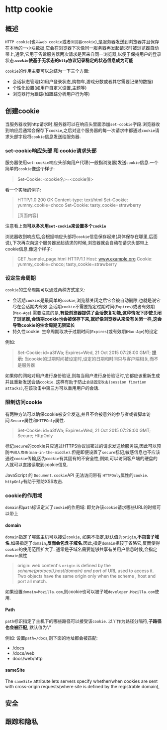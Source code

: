 # http cookie

## 概述

`HTTP cookie`(也叫`web cookie`或者`浏览器cookie`),是服务器发送到浏览器并且保存在本地的一小块数据,它会在浏览器下次像同一服务器再发起请求时被浏览器自动带上,通常,它用于告诉服务器两次请求是否来自同一浏览器,以便于保持用户的登录状态.**`cookie`使基于无状态的`http`协议记录稳定的状态信息成为可能**

`cookie`的作用主要可以总结为一下三个方面:

* 会话状态管理(如用户登录状态,购物车,游戏分数或者其它需要记录的数据)
* 个性化设置(如用户自定义设置,主题等)
* 浏览器行为跟踪(如跟踪分析用户行为等)

## 创建cookie

当服务器收到http请求时,服务器可以在响应头里面添加`set-cookie`字段.浏览器收到响应后通常会保存下`cookie`,之后对这个服务器的每一次请求中都通过`cookie`请求头部字段将`cookie`信息发送给服务器.

### set-cookie响应头部 和 cookie请求头部

服务器使用`set-cookie`响应头部向用户代理(一般指浏览器)发送`cookie`信息.一个简单的`cookie`像这个样子:
>Set-Cookie: <cookie名>=<cookie值>

看一个实际的例子:
>HTTP/1.0 200 OK
>Content-type: text/html
>Set-Cookie: yummy_cookie=choco
>Set-Cookie: tasty_cookie=strawberry
>
>[页面内容]

注意看上面**可以多次用`set-cookie`来设置多个`cookie`**

浏览器收到响应后,会根据响应头部将`cookie`信息保存起来(具体保存在哪里,后面说),下次再次向这个服务器发起请求的时候,浏览器就会自动在请求头部带上cookie信息,像这个样子:
>GET /sample_page.html HTTP/1.1
>Host: www.example.org
>Cookie: yummy_cookie=choco; tasty_cookie=strawberry

### 设定生命周期

`cookie`的生命周期可以通过两种方式定义:

* 会话期`cookie`:是最简单的`cookie`,浏览器关闭之后它会被自动删除,也就是说它尽在会话期内有效.会话期`cookie`不需要指定过期时间(`Expires`)或者有效期(`Max-Age`).需要注意的是,**有些浏览器提供了会话恢复功能,这种情况下即使关闭了浏览器,会话期cookie也会被保存下来,就好像浏览器从来没有关闭一样,这会导致cookie的生命周期无限延长**
* 持久性cookie: 生命周期取决于过期时间(`Expires`)或有效期(`Max-Age`)的设定

例如:
>Set-Cookie: id=a3fWa; Expires=Wed, 21 Oct 2015 07:28:00 GMT;
>**提示:** 当cookie的过期时间被设定时,设定的日期和时间只与客户端相关,而不是服务器

如果你的网站对用户进行身份验证,则每当用户进行身份验证时,它都应该重新生成并且重新发送会话`cookie`. 这样有助于防止`会话固定攻击(session fixation attacks)`,在该攻击中第三方可以重用用户的会话.

### 限制访问cookie

有两种方法可以确保cookie被安全发送,并且不会被意外的参与者或者脚本访问:`Secure`属性和`HTTPOnly`属性.
>Set-Cookie: id=a3fWa; Expires=Wed, 21 Oct 2015 07:28:00 GMT; Secure; HttpOnly

标记`secure`的cookie只应通过HTTPS协议加密过的请求发送给服务端,因此可以预防`中间人攻击(man-in-the-middle)`.但是即便设置了`secure`标记,敏感信息也不应该通过`cookie`传输,因为`cookie`有其固有的不安全性,例如,可以访问客户端的硬盘的人就可以直接读取到cookie信息.

JavaScript 的 `Document.cookie`API 无法访问带有 `HTTPOnly`属性的`cookie`. `httpOnly`有助于预防XSS攻击.

### cookie的作用域

`domain`和`path`标识定义了`cookie`的作用域: 即允许该`cookie`请求哪些URL的时候可以带上

#### domain

`domain`指定了哪些主机可以接受`cookie`, 如果不指定,默认值为`origin`,**不包含子域名**.如果指定了`domain`,**反而会包含子域名**.因此,指定`domain`相较于省略它,反而使得`cookie`的使用范围扩大了. 通常是子域名需要能够共享有关用户信息时候,会指定`domain`属性
>origin: web content's `origin` is defined by the *scheme(protocol),host(domain) and port* of URL used to access it. Two objects have the same origin only when the scheme , host and port all match.

如果设置`domain=Mozilla.com`,则cookie也可以被子域`developer.Mozilla.com`使用.

#### Path

`path`标识指定了主机下的哪些路径可以接受该`cookie`. 以'/'作为路径分隔符,**子路径也会被匹配**, 默认值为'/'

例如: 设置`path=/docs`,则下面的地址都会被匹配:

* /docs
* /docs/web
* docs/web/http

#### sameSite

The `sameSite` attribute lets servers specify whether/when cookies are sent with cross-origin requests(where site is defined by the registrable domain),

## 安全

## 跟踪和隐私